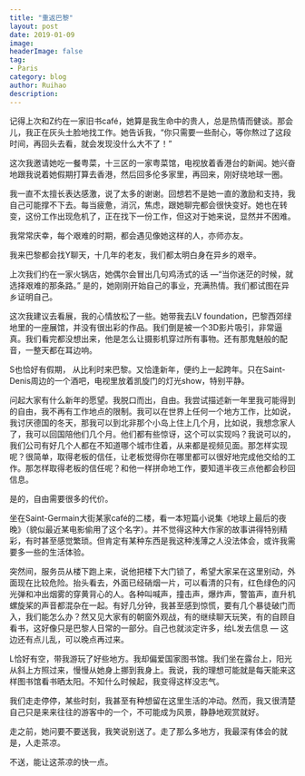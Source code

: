 ```yaml
---
title: "重返巴黎"
layout: post
date: 2019-01-09
image: 
headerImage: false
tag:
- Paris
category: blog
author: Ruihao
description: 
---
```


<div class="breaker"></div>

记得上次和Z约在一家旧书café，她算是我生命中的贵人，总是热情而健谈。那会儿，我正在灰头土脸地找工作。她告诉我，“你只需要一些耐心，等你熬过了这段时间，再回头去看，就会发现没什么大不了！” 

这次我邀请她吃一餐粤菜，十三区的一家粤菜馆，电视放着香港台的新闻。她兴奋地跟我说着她假期打算去香港，然后回多伦多家里，再回来，刚好绕地球一圈。

我一直不太擅长表达感激，说了太多的谢谢。回想若不是她一直的激励和支持，我自己可能撑不下去。每当疲惫，消沉，焦虑，跟她聊完都会很快变好。她也在转变，这份工作出现危机了，正在找下一份工作，但这对于她来说，显然并不困难。

我常常庆幸，每个艰难的时期，都会遇见像她这样的人，亦师亦友。

<div class="breaker"></div>

我来巴黎都会找Y聊天，十几年的老友，我们都太明白身在异乡的艰辛。

上次我们约在一家火锅店，她偶尔会冒出几句鸡汤式的话 —“当你迷茫的时候，就选择艰难的那条路。” 是的，她刚刚开始自己的事业，充满热情。我们都试图在异乡证明自己。

这次我建议去看展，我的心情放松了一些。她带我去LV foundation，巴黎西郊绿地里的一座展馆，并没有很出彩的作品。我们倒是被一个3D影片吸引，非常逼真。我们看完都没想出来，他是怎么让摄影机穿过所有事物。还有那鬼魅般的配音，一整天都在耳边响。

<div class="breaker"></div>

S也恰好有假期， 从比利时来巴黎。又恰逢新年，便约上一起跨年。只在Saint-Denis周边的一个酒吧，电视里放着凯旋门的灯光show，特别平静。

问起大家有什么新年的愿望。我脱口而出，自由。我尝试描述新一年里我可能得到的自由，我不再有工作地点的限制。我可以在世界上任何一个地方工作，比如说，我讨厌德国的冬天，那我可以到北非那个小岛上住上几个月，比如说，我想念家人了，我可以回国陪他们几个月。他们都有些惊讶，这个可以实现吗？我说可以的，我们公司有好几个人都在不知道哪个城市住着，从来都是视频见面。那怎样实现呢？很简单，取得老板的信任，让老板觉得你在哪里都可以很好地完成他交给的工作。那怎样取得老板的信任呢？和他一样拼命地工作，要知道半夜三点他都会秒回信息。

是的，自由需要很多的代价。

<div class="breaker"></div>

坐在Saint-Germain大街某家café的二楼，看一本短篇小说集《地球上最后的夜晚》（貌似最近某电影偷用了这个名字）。并不觉得这种大作家的故事讲得特别精彩，有时甚至感觉繁琐。但肯定有某种东西是我这种浅薄之人没法体会，或许我需要多一些的生活体验。

突然间，服务员从楼下跑上来，说他把楼下大门锁了，希望大家呆在这里别动，外面现在比较危险。抬头看去，外面已经硝烟一片，可以看清的只有，红色绿色的闪光弹和冲出烟雾的穿黄背心的人。各种叫喊声，撞击声，爆炸声，警笛声，直升机螺旋桨的声音都混杂在一起。有好几分钟，我甚至感到惊慌，要有几个暴徒破门而入，我们能怎么办？然又见大家有的朝窗外观战，有的继续聊天玩笑，有的自顾自看书，这好像只是巴黎人日常的一部分。自己也就淡定许多，给L发去信息 — 这边还有点儿乱，可以晚点再过来。

<div class="breaker"></div>

L恰好有空，带我游玩了好些地方。我却偏爱国家图书馆。我们坐在露台上，阳光从斜上方照过来，慢慢从她身上挪到我身上。我说，我的理想可能就是每天能来这样图书馆看书晒太阳。不知什么时候起，我变得这样没志气。

我们走走停停，某些时刻，我甚至有种想留在这里生活的冲动。然而，我又很清楚自己只是来来往往的游客中的一个，不可能成为风景，静静地观赏就好。

走之前，她问要不要送我，我笑说别送了。走了那么多地方，我最深有体会的就是，人走茶凉。 

不送，能让这茶凉的快一点。

<div class="breaker"></div>